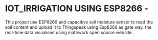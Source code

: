 # IOT_IRRIGATION USING ESP8266 -
This project use ESP8266 and capacitive soil moisture sensor to read the soil content and upload it to Thingspeak using Esp8266 as gate way. the real-time data visualised using mathwork open source website. 
